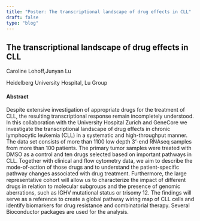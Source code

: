 ```yaml
---
title: "Poster: The transcriptional landscape of drug effects in CLL"
draft: false
type: "blog"
---
```


## The transcriptional landscape of drug effects in CLL

Caroline Lohoff,Junyan Lu

Heidelberg University Hospital, Lu Group

#### Abstract

Despite extensive investigation of appropriate drugs for the treatment of CLL, the resulting transcriptional response remain incompletely understood. In this collaboration with the University Hospital Zurich and GeneCore we investigate the transcriptional landscape of drug effects in chronic lymphocytic leukemia (CLL) in a systematic and high-throughput manner. The data set consists of more than 1100 low depth 3‘-end RNAseq samples from more than 100 patients. The primary tumor samples were treated with DMSO as a control and ten drugs selected based on important pathways in CLL. Together with clinical and flow cytometry data, we aim to describe the mode-of-action of those drugs and to understand the patient-specific pathway changes associated with drug treatment. Furthermore, the large representative cohort will allow us to characterize the impact of different drugs in relation to molecular subgroups and the presence of genomic aberrations, such as IGHV mutational status or trisomy 12. The findings will serve as a reference to create a global pathway wiring map of CLL cells and identify biomarkers for drug resistance and combinatorial therapy. Several Bioconductor packages are used for the analysis.
